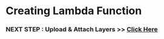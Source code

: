 # Creating Lambda Function

### NEXT STEP : Upload & Attach Layers >> [Click Here](./uploadLayers.md)
